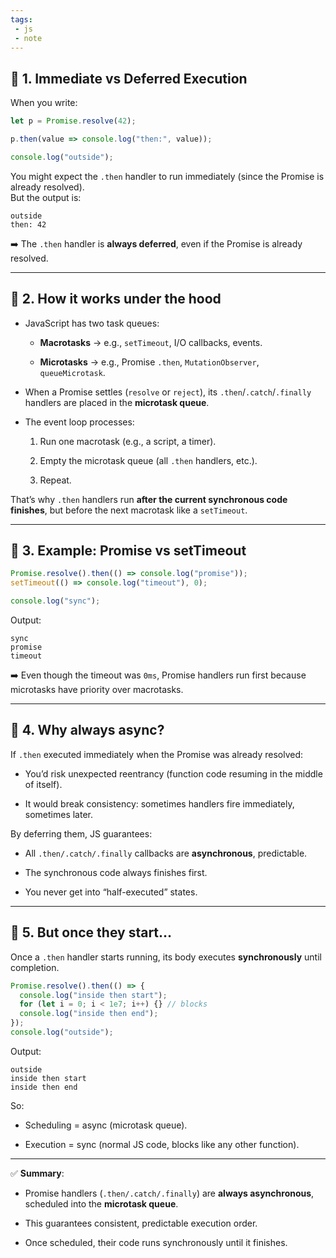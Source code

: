 ```yaml
---
tags: 
 - js
 - note
---
```


## 🔹 1. Immediate vs Deferred Execution

When you write:

```js
let p = Promise.resolve(42);

p.then(value => console.log("then:", value));

console.log("outside");
```

You might expect the `.then` handler to run immediately (since the Promise is already resolved).  
But the output is:

```
outside
then: 42
```

➡️ The `.then` handler is **always deferred**, even if the Promise is already resolved.

---

## 🔹 2. How it works under the hood

- JavaScript has two task queues:
    
    - **Macrotasks** → e.g., `setTimeout`, I/O callbacks, events.
        
    - **Microtasks** → e.g., Promise `.then`, `MutationObserver`, `queueMicrotask`.
        
- When a Promise settles (`resolve` or `reject`), its `.then`/`.catch`/`.finally` handlers are placed in the **microtask queue**.
    
- The event loop processes:
    
    1. Run one macrotask (e.g., a script, a timer).
        
    2. Empty the microtask queue (all `.then` handlers, etc.).
        
    3. Repeat.
        

That’s why `.then` handlers run **after the current synchronous code finishes**, but before the next macrotask like a `setTimeout`.

---

## 🔹 3. Example: Promise vs setTimeout

```js
Promise.resolve().then(() => console.log("promise"));
setTimeout(() => console.log("timeout"), 0);

console.log("sync");
```

Output:

```
sync
promise
timeout
```

➡️ Even though the timeout was `0ms`, Promise handlers run first because microtasks have priority over macrotasks.

---

## 🔹 4. Why always async?

If `.then` executed immediately when the Promise was already resolved:

- You’d risk unexpected reentrancy (function code resuming in the middle of itself).
    
- It would break consistency: sometimes handlers fire immediately, sometimes later.
    

By deferring them, JS guarantees:

- All `.then/.catch/.finally` callbacks are **asynchronous**, predictable.
    
- The synchronous code always finishes first.
    
- You never get into “half-executed” states.
    

---

## 🔹 5. But once they start…

Once a `.then` handler starts running, its body executes **synchronously** until completion.

```js
Promise.resolve().then(() => {
  console.log("inside then start");
  for (let i = 0; i < 1e7; i++) {} // blocks
  console.log("inside then end");
});
console.log("outside");
```

Output:

```
outside
inside then start
inside then end
```

So:

- Scheduling = async (microtask queue).
    
- Execution = sync (normal JS code, blocks like any other function).
    

---

✅ **Summary**:

- Promise handlers (`.then/.catch/.finally`) are **always asynchronous**, scheduled into the **microtask queue**.
    
- This guarantees consistent, predictable execution order.
    
- Once scheduled, their code runs synchronously until it finishes.